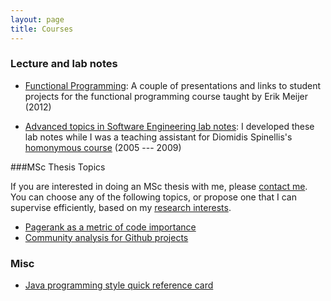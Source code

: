 ```yaml
---
layout: page 
title: Courses
---
```


### Lecture and lab notes

* [Functional Programming](courses/fp/index.html): A couple of presentations
and links to student projects for the functional programming course taught by
Erik Meijer (2012)

* [Advanced topics in Software Engineering lab notes](courses/atse/index.html):
 I developed these lab notes while I was a teaching assistant for Diomidis
 Spinellis's [homonymous course](http://dmst.aueb.gr/dds/ismr/index.htm)
 (2005 --- 2009)

###MSc Thesis Topics

If you are interested in doing an MSc thesis with me, please [contact
me](about.html). You can choose any of the following topics, or propose one that
I can supervise efficiently, based on my [research interests](research.html).

* [Pagerank as a metric of code importance](/courses/msc-pagerank.html)
* [Community analysis for Github projects](/courses/msc-github-community.html)

### Misc

* [Java programming style quick reference card](/files/java-progr-style.pdf)
